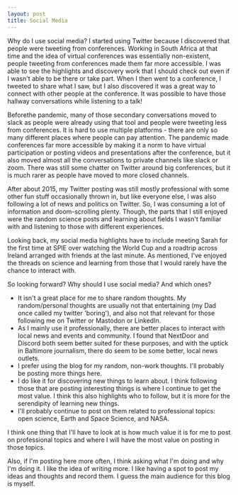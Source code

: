 ```yaml
---
layout: post
title: Social Media
---
```


Why do I use social media? I started using Twitter because I discovered that people were tweeting from conferences. Working in South Africa at that time and the idea of virtual conferences was essentially non-existent, people tweeting from conferences made them far more accessible. I was able to see the highlights and discovery work that I should check out even if I wasn't able to be there or take part.  When I then went to a conference, I tweeted to share what I saw, but I also discovered it was a great way to connect with other people at the conference.  It was possible to have those hallway conversations while listening to a talk!

Beforethe pandemic, many of those secondary conversations moved to slack as people were already using that tool and people were tweeting less from conferences.  It is hard to use multiple platforms - there are only so many different places where people can pay attention. The pandemic made conferences far more accessible by making it a norm to have virtual participation or posting videos and presentations after the conference, but it also moved almost all the conversations to private channels like slack or zoom. There was still some chatter on Twitter around big conferences, but it is much rarer as people have moved to more closed channels.  

After about 2015, my Twitter posting was still mostly professional with some other fun stuff occasionally thrown in, but like everyone else, I was also following a lot of news and politics on Twitter. So, I was consuming a lot of information and doom-scrolling plenty. Though, the parts that I still enjoyed were the random science posts and learning about fields I wasn't familiar with and listening to those with different experiences.  

Looking back, my social media highlights have to include meeting Sarah for the first time at SPIE over watching the World Cup and a roadtrip across Ireland arranged with friends at the last minute.  As mentioned, I've enjoyed the threads on science and learning from those that I would rarely have the chance to interact with. 


So looking forward?  Why should I use social media? And which ones?  

* It isn't a great place for me to share random thoughts. My random/personal thoughts are usually not that entertaining (my Dad once called my twitter 'boring'), and also not that relevant for those following me on Twitter or Mastodon or LinkedIn.    
* As I mainly use it professionally, there are better places to interact with local news and events and community. I found that NextDoor and Discord both seem better suited for these purposes, and with the uptick in Baltimore journalism, there do seem to be some better, local news outlets. 
* I prefer using the blog for my random, non-work thoughts. I'll probably be posting more things here. 
* I do like it for discovering new things to learn about. I think following those that are posting interesting things is where I continue to get the most value. I think this also highlights who to follow, but it is more for the serendipity of learning new things. 
* I'll probably continue to post on them related to professional topics: open science, Earth and Space Science, and NASA. 

I think one thing that I'll have to look at is how much value it is for me to post on professional topics and where I will have the most value on posting in those topics. 

Also, if I'm posting here more often, I think asking what I'm doing and why I'm doing it.  I like the idea of writing more.  I like having a spot to post my ideas and thoughts and record them.  I guess the main audience for this blog is myself.  

